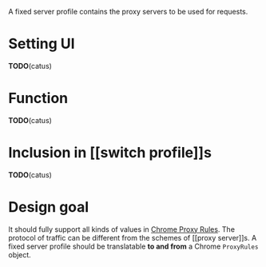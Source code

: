A fixed server profile contains the proxy servers to be used for requests. 

# Setting UI
**TODO**(catus)

# Function
**TODO**(catus)

# Inclusion in [[switch profile]]s
**TODO**(catus)

# Design goal
It should fully support all kinds of values in [Chrome Proxy Rules][]. The protocol of traffic can be different from the schemes of [[proxy server]]s.
A fixed server profile should be translatable **to and from** a Chrome `ProxyRules` object.

[Chrome Proxy Rules]: https://code.google.com/chrome/extensions/proxy.html#proxy_rules